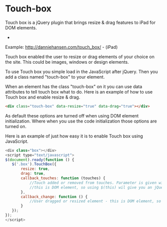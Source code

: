 Touch-box
=========

Touch box is a jQuery plugin that brings resize &amp; drag features to iPad for DOM elements.

-

Example: http://danniehansen.com/touch_box/ - (iPad)

Touch box enabled the user to resize or drag elements of your choice on the site.
This could be images, windows or design elements.

To use Touch box you simple load in the JavaScript after jQuery.
Then you add a class named "touch-box" to your element.

When an element has the class "touch-box" on it you can use data attributes
to tell touch box what to do. Here is an example of how to use Touch box and enable resize & drag.

```html
<div class="touch-box" data-resize="true" data-drag="true"></div>
```

As default these options are turned off when using DOM element initialization.
Where when you use the code initialization those options are turned on.

Here is an example of just how easy it is to enable Touch box using JavaScript.

```javascript
<div class="box"></div>
<script type="text/javascript">
$(document).ready(function () {
   $('.box').TouchBox({
       resize: true,
       drag: true,
       callback_touches: function (touches) {
           //Touch added or removed from touches. Parameter is given with current touches
           //this is DOM element, so using $(this) wil give you an jQuery element
       },
       callback_change: function () {
           //User dragged or resized element - this is DOM element, so using $(this) wil give you an jQuery element.
       }
   });
});
</script>
```
